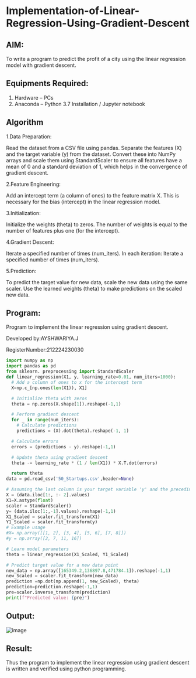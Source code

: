 # Implementation-of-Linear-Regression-Using-Gradient-Descent

## AIM:
To write a program to predict the profit of a city using the linear regression model with gradient descent.

## Equipments Required:
1. Hardware – PCs
2. Anaconda – Python 3.7 Installation / Jupyter notebook

## Algorithm
1.Data Preparation:

Read the dataset from a CSV file using pandas.
Separate the features (X) and the target variable (y) from the dataset.
Convert these into NumPy arrays and scale them using StandardScaler to ensure all features have a mean of 0 and a standard deviation of 1, which helps in the convergence of gradient descent.

2.Feature Engineering:

Add an intercept term (a column of ones) to the feature matrix X. This is necessary for the bias (intercept) in the linear regression model.

3.Initialization:

Initialize the weights (theta) to zeros. The number of weights is equal to the number of features plus one (for the intercept).

4.Gradient Descent:

Iterate a specified number of times (num_iters).
In each iteration:
Iterate a specified number of times (num_iters).

5.Prediction:

To predict the target value for new data, scale the new data using the same scaler.
Use the learned weights (theta) to make predictions on the scaled new data.

## Program:

Program to implement the linear regression using gradient descent.

Developed by:AYSHWARIYA.J

RegisterNumber:212224230030
```python
import numpy as np
import pandas as pd
from sklearn. preprocessing import StandardScaler
def linear_regression(X1, y, learning_rate=0.01, num_iters=1000):
  # Add a column of ones to x for the intercept term
  X=np.c_[np.ones(len(X1)), X1]

  # Initialize theta with zeros
  theta = np.zeros(X.shape[1]).reshape(-1,1)

  # Perform gradient descent
  for _ in range(num_iters):
    # Calculate predictions
    predictions = (X).dot(theta).reshape(-1, 1)

  # Calculate errors
  errors = (predictions - y).reshape(-1,1)

  # Update theta using gradient descent
  theta -= learning_rate * (1 / len(X1)) * X.T.dot(errors)

  return theta
data = pd.read_csv('50_Startups.csv',header=None)

# Assuming the last column is your target variable 'y' and the preceding columns are your features 'x'
X = (data.iloc[1:, :- 2].values)
X1=X.astype(float)
scaler = StandardScaler()
y= (data.iloc[1:,-1].values).reshape(-1,1)
X1_Scaled = scaler.fit_transform(X1)
Y1_Scaled = scaler.fit_transform(y)
# Example usage
#X= np.array([[1, 2], [3, 4], [5, 6], [7, 8]])
#y = np.array([2, 7, 11, 16])

# Learn model parameters
theta = linear_regression(X1_Scaled, Y1_Scaled)

# Predict target value for a new data point
new_data = np.array([165349.2,136897.8,471784.1]).reshape(-1,1)
new_Scaled = scaler.fit_transform(new_data)
prediction =np.dot(np.append(1, new_Scaled), theta)
prediction=prediction.reshape(-1,1)
pre=scaler.inverse_transform(prediction)
print(f"Predicted value: {pre}")
```



## Output:
![image](https://github.com/user-attachments/assets/d3ebb175-9857-4201-b972-7ad0578bb8c2)




## Result:
Thus the program to implement the linear regression using gradient descent is written and verified using python programming.
